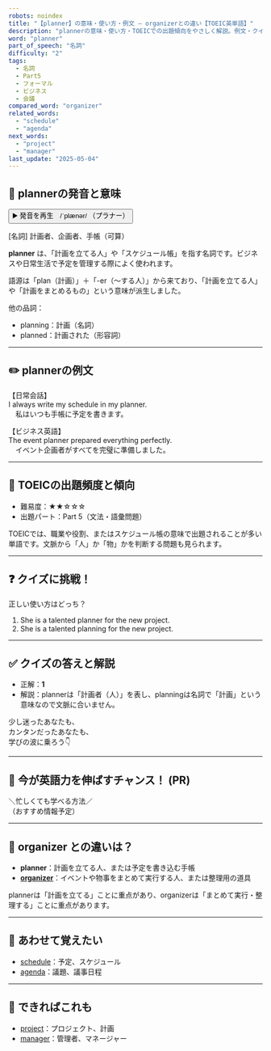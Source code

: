 ```yaml
---
robots: noindex
title: "【planner】の意味・使い方・例文 ― organizerとの違い【TOEIC英単語】"
description: "plannerの意味・使い方・TOEICでの出題傾向をやさしく解説。例文・クイズ付きでorganizerとの違いもわかりやすく学べます。"
word: "planner"
part_of_speech: "名詞"
difficulty: "2"
tags:
  - 名詞
  - Part5
  - フォーマル
  - ビジネス
  - 会議
compared_word: "organizer"
related_words:
  - "schedule"
  - "agenda"
next_words:
  - "project"
  - "manager"
last_update: "2025-05-04"
---
```


## 🔰 plannerの発音と意味

<button class="play-audio" onclick="playTTS('planner')">
  <span class="play-audio-main">
    ▶️ 発音を再生　/ˈplænər/
  </span>
  <span class="play-audio-sub">
    （プラナー）
  </span>
</button>

[名詞] 計画者、企画者、手帳（可算）

**planner** は、「計画を立てる人」や「スケジュール帳」を指す名詞です。ビジネスや日常生活で予定を管理する際によく使われます。

語源は「plan（計画）」＋「-er（～する人）」から来ており、「計画を立てる人」や「計画をまとめるもの」という意味が派生しました。

他の品詞：  
- planning：計画（名詞）
- planned：計画された（形容詞）

---

## ✏️ plannerの例文

【日常会話】  
I always write my schedule in my planner.  
　私はいつも手帳に予定を書きます。

【ビジネス英語】  
The event planner prepared everything perfectly.  
　イベント企画者がすべてを完璧に準備しました。

---

## 🎯 TOEICの出題頻度と傾向

- 難易度：★★☆☆☆
- 出題パート：Part 5（文法・語彙問題）

TOEICでは、職業や役割、またはスケジュール帳の意味で出題されることが多い単語です。文脈から「人」か「物」かを判断する問題も見られます。

---

## ❓ クイズに挑戦！

正しい使い方はどっち？

1. She is a talented planner for the new project.  
2. She is a talented planning for the new project.

---

## ✅ クイズの答えと解説

- 正解：**1**
- 解説：plannerは「計画者（人）」を表し、planningは名詞で「計画」という意味なので文脈に合いません。

少し迷ったあなたも、  
カンタンだったあなたも、  
学びの波に乗ろう👇️

---

## 🚀 今が英語力を伸ばすチャンス！ (PR)

<div class="info-center">
＼忙しくても学べる方法／<br>  
（おすすめ情報予定）
</div>

---

## 🤔  organizer との違いは？

- **planner**：計画を立てる人、または予定を書き込む手帳
- **[organizer](/word/organizer)**：イベントや物事をまとめて実行する人、または整理用の道具

plannerは「計画を立てる」ことに重点があり、organizerは「まとめて実行・整理する」ことに重点があります。

---

## 🧩 あわせて覚えたい

- [schedule](/word/schedule)：予定、スケジュール
- [agenda](/word/agenda)：議題、議事日程

---

## 📖 できればこれも

- [project](/word/project)：プロジェクト、計画
- [manager](/word/manager)：管理者、マネージャー

<!-- cvid: aid01_bid30 -->
